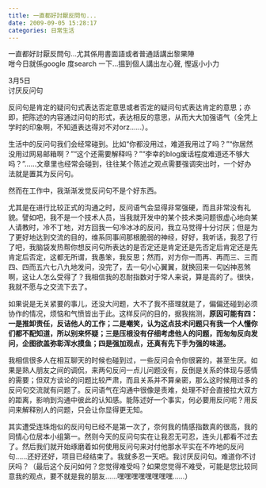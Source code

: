 ```yaml
---
title: 一直都好討厭反問句...
date: 2009-09-05 15:28:17
categories: 日常生活
---
```


  
一直都好討厭反問句...尤其係用書面語或者普通話講出黎果陣  
咁今日就係google 度search 一下...搵到個人講出左心聲, 慳返小小力  
  
3月5日  
讨厌反问句  
  
  
反问句是肯定的疑问句式表达否定意思或者否定的疑问句式表达肯定的意思；亦即，把陈述的内容通过问句的形式，表达相反的意思，从而大大加强语气（全凭上学时的印象啊，不知道表达得对不对orz……）。  
  
生活中的反问句我们会经常碰到。比如“你都没用过，难道我用过了吗？”“你居然没用过网易邮箱啊？”“这个还需要解释吗？”“李幸的blog废话程度难道还不够大吗？”……文章里也经常会碰到，往往某个陈述之观点需要强调突出时，一个好办法就是置其为反问句。  
  
然而在工作中，我渐渐发觉反问句不是个好东西。  
  
尤其是在进行比较正式的沟通之时，反问语气会显得非常强硬，而且非常没有礼貌。譬如吧，我不是一个技术人员，当我就开发中的某个技术类问题很虚心地向某人请教时，冷不丁地，对方回我一句冷冰冰的反问，我立马觉得十分讨厌；但是为了更好地达到交流的目的，维系同事间那根脆弱的神经，好好，我听话，我忍了行了吧，我脑袋发热帮你想反问句所表达的是否定还是肯定还是先否定后肯定还是先肯定后否定，这都无所谓，我愚笨，我反思；然而，对方你一而再、再而三、三而四、四而五六七八九地发问，没完了，去一句小心翼翼，就换回来一句凶神恶煞啊，这让人怎么受得了？我相信我的忍耐指数对于常人来说，算是高的了。很快，我就不愿与之交流下去了。  
  
如果说是无关紧要的事儿，还没大问题，大不了我不搭理就是了，偏偏还碰到必须协作的情况，烦恼和气愤皆出于此。这样反问的目的，据我揣测，**原因可能有四：一是推卸责任，反诘他人的工作；二是嘲笑，认为这点技术问题只有我一个人懂你们都不配知道，所以别来怀疑；三是压根没有仔细考虑他人的问题，而匆匆反向发问，企图欲盖弥彰浑水摸鱼；四是强加观点，还真有先下手为强的味道。**  
  
我相信很多人在相互聊天的时候也碰到过，一些反问会令你很窘的，甚至生厌。如果是熟人朋友之间的调侃，来两句反问一点儿问题没有，反倒是关系的体现与感情的需要；但双方谈论的问题比较严肃，而且关系并不算亲密，那么这时候用过多的反问句交流就有问题了。反问语气在沟通中很像是责难，处理不好会直接拉大双方的距离，影响到沟通中彼此的认知感。能陈述好一个事实，何必要用反问呢？用反问来解释别人的问题，只会让你显得更无知。  
  
其实遭受连珠炮似的反问句已经不是第一次了，奈何我的情感指数真的很高，我的同情心位居本小组第一。然则今天的反问句实在让我忍无可忍，连头儿都看不过去了。然后我们就开始琢磨着如何使用反问句来对付他那水平实在不咋地的反问句……还好还好，项目已经结束了。我就多忍一天吧。我讨厌反问句。难道你不讨厌吗？（最后这个反问如何？您觉得难受吗？如果您觉得不难受，可能是您比较同意我的观点，要不就是我的朋友……嘿嘿嘿嘿嘿嘿嘿嘿……）   
  
   
  
   
  
   
  
   
